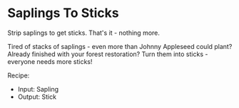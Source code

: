 # Saplings To Sticks

Strip saplings to get sticks. That's it - nothing more.

Tired of stacks of saplings - even more than Johnny Appleseed could plant? Already finished with your forest restoration? Turn them into sticks - everyone needs more sticks!

Recipe: 
* Input: Sapling
* Output: Stick
